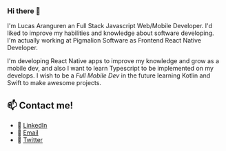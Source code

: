 ### Hi there 👋

I'm Lucas Aranguren an Full Stack Javascript Web/Mobile Developer.
I'd liked to improve my habilities and knowledge about software developing. I'm actually working at Pigmalion Software as Frontend React Native Developer.

I'm developing React Native apps to improve my knowledge and grow as a mobile dev, and also I want to learn Typescript to be implemented on my develops.
I wish to be a _Full Mobile Dev_ in the future learning Kotlin and Swift to make awesome projects.

## 📫 Contact me!

- 💼 [LinkedIn](https://www.linkedin.com/in/arangurenlucas/)
- 📧 [Email](arangurenlucasl@gmail.com)
- :thought_balloon: [Twitter](https://twitter.com/rocardao)
<!--
**arangurenlucas/arangurenlucas** is a ✨ _special_ ✨ repository because its `README.md` (this file) appears on your GitHub profile.

Here are some ideas to get you started:

- 🔭 I’m currently working on ...
- 🌱 I’m currently learning ...
- 👯 I’m looking to collaborate on ...
- 🤔 I’m looking for help with ...
- 💬 Ask me about ...
- 📫 How to reach me: ...
- 😄 Pronouns: ...
- ⚡ Fun fact: ...
-->
